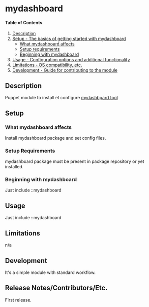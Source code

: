 
# mydashboard



#### Table of Contents

1. [Description](#description)
2. [Setup - The basics of getting started with mydashboard](#setup)
    * [What mydashboard affects](#what-mydashboard-affects)
    * [Setup requirements](#setup-requirements)
    * [Beginning with mydashboard](#beginning-with-mydashboard)
3. [Usage - Configuration options and additional functionality](#usage)
4. [Limitations - OS compatibility, etc.](#limitations)
5. [Development - Guide for contributing to the module](#development)

## Description

Puppet module to install et configure [mydashbpard
tool](https://github.com/fccagou/mydashboard)

## Setup

### What mydashboard affects

Install mydashboard package and set config files.


### Setup Requirements 

mydashboard package must be present in package repository or yet installed.

### Beginning with mydashboard

Just include ::mydashboard

## Usage

Just include ::mydashboard


## Limitations

n/a

## Development

It's a simple module with standard workflow.

## Release Notes/Contributors/Etc. 

First release.


